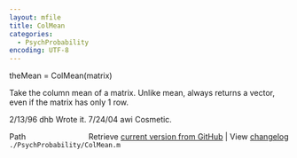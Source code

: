 ```yaml
---
layout: mfile
title: ColMean
categories:
  - PsychProbability
encoding: UTF-8
---
```


theMean = ColMean(matrix)

Take the column mean of a matrix.  Unlike mean, always returns a vector,
even if the matrix has only 1 row.

2/13/96     dhb     Wrote it.
7/24/04       awi     Cosmetic.


<div class="code_header" style="text-align:right;">
  <span style="float:left;">Path&nbsp;&nbsp;</span> <span class="counter">Retrieve <a href=
  "https://raw.github.com/Psychtoolbox-3/Psychtoolbox-3/beta/./PsychProbability/ColMean.m">current version from GitHub</a> | View <a href=
  "https://github.com/Psychtoolbox-3/Psychtoolbox-3/commits/beta/./PsychProbability/ColMean.m">changelog</a></span>
</div>
<div class="code">
  <code>./PsychProbability/ColMean.m</code>
</div>
